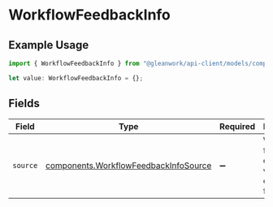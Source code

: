 # WorkflowFeedbackInfo

## Example Usage

```typescript
import { WorkflowFeedbackInfo } from "@gleanwork/api-client/models/components";

let value: WorkflowFeedbackInfo = {};
```

## Fields

| Field                                                                                          | Type                                                                                           | Required                                                                                       | Description                                                                                    |
| ---------------------------------------------------------------------------------------------- | ---------------------------------------------------------------------------------------------- | ---------------------------------------------------------------------------------------------- | ---------------------------------------------------------------------------------------------- |
| `source`                                                                                       | [components.WorkflowFeedbackInfoSource](../../models/components/workflowfeedbackinfosource.md) | :heavy_minus_sign:                                                                             | Where the feedback of the workflow originated from                                             |